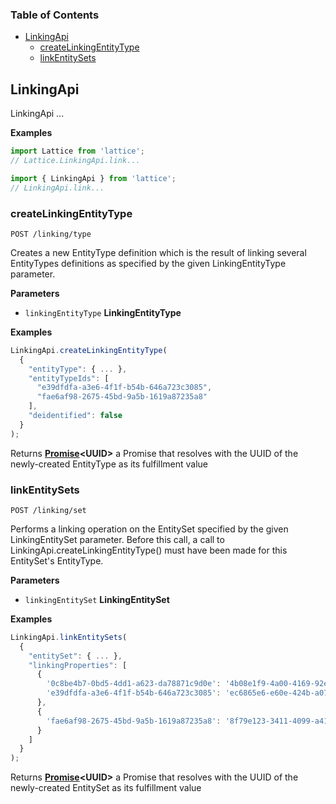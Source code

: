 <!-- Generated by documentation.js. Update this documentation by updating the source code. -->

### Table of Contents

-   [LinkingApi](#linkingapi)
    -   [createLinkingEntityType](#createlinkingentitytype)
    -   [linkEntitySets](#linkentitysets)

## LinkingApi

LinkingApi ...

**Examples**

```javascript
import Lattice from 'lattice';
// Lattice.LinkingApi.link...
```

```javascript
import { LinkingApi } from 'lattice';
// LinkingApi.link...
```

### createLinkingEntityType

`POST /linking/type`

Creates a new EntityType definition which is the result of linking several EntityTypes definitions as specified by
the given LinkingEntityType parameter.

**Parameters**

-   `linkingEntityType` **LinkingEntityType** 

**Examples**

```javascript
LinkingApi.createLinkingEntityType(
  {
    "entityType": { ... },
    "entityTypeIds": [
      "e39dfdfa-a3e6-4f1f-b54b-646a723c3085",
      "fae6af98-2675-45bd-9a5b-1619a87235a8"
    ],
    "deidentified": false
  }
);
```

Returns **[Promise](https://developer.mozilla.org/en-US/docs/Web/JavaScript/Reference/Global_Objects/Promise)&lt;UUID>** a Promise that resolves with the UUID of the newly-created EntityType
as its fulfillment value

### linkEntitySets

`POST /linking/set`

Performs a linking operation on the EntitySet specified by the given LinkingEntitySet parameter. Before this call,
a call to LinkingApi.createLinkingEntityType() must have been made for this EntitySet's EntityType.

**Parameters**

-   `linkingEntitySet` **LinkingEntitySet** 

**Examples**

```javascript
LinkingApi.linkEntitySets(
  {
    "entitySet": { ... },
    "linkingProperties": [
      {
        '0c8be4b7-0bd5-4dd1-a623-da78871c9d0e': '4b08e1f9-4a00-4169-92ea-10e377070220',
        'e39dfdfa-a3e6-4f1f-b54b-646a723c3085': 'ec6865e6-e60e-424b-a071-6a9c1603d735'
      },
      {
        'fae6af98-2675-45bd-9a5b-1619a87235a8': '8f79e123-3411-4099-a41f-88e5d22d0e8d'
      }
    ]
  }
);
```

Returns **[Promise](https://developer.mozilla.org/en-US/docs/Web/JavaScript/Reference/Global_Objects/Promise)&lt;UUID>** a Promise that resolves with the UUID of the newly-created EntitySet
as its fulfillment value
